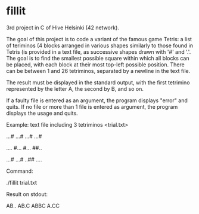 # fillit

3rd project in C of Hive Helsinki (42 network).

The goal of this project is to code a variant of the famous game Tetris: a list of teriminos (4 blocks arranged in various shapes similarly to those found 
in Tetris (is provided in a text file, as successive shapes drawn with '#' and '.'.
The goal is to find the smallest possible square within which all blocks can be placed, with each block at their most top-left possible position. There can be 
between 1 and 26 tetriminos, separated by a newline in the text file.

The result must be displayed in the standard output, with the first tetrimino represented by the letter A, the second by B, and so on.

If a faulty file is entered as an argument, the program displays "error" and quits. If no file or more than 1 file is entered as argument, the program
displays the usage and quits.

Example: text file including 3 tetriminos <trial.txt>

...#
...#
...#
...#

....
#...
#...
##..

...#
...#
..##
....


Command:

./fillit trial.txt


Result on stdout:

AB..
AB.C
ABBC
A.CC

